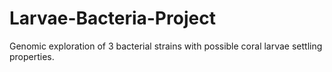 # Larvae-Bacteria-Project
Genomic exploration of 3 bacterial strains with possible coral larvae settling properties.
